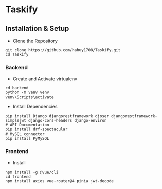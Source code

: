 # Taskify


## Installation & Setup
- Clone the Repository
```
git clone https://github.com/hahuy1708/Taskify.git
cd Taskify
```
### Backend
- Create and Activate virtualenv
```
cd backend
python -m venv venv
venv\Scripts\activate
```
- Install Dependencies
```
pip install Django djangorestframework djoser djangorestframework-simplejwt django-cors-headers django-environ
# API Documentation
pip install drf-spectacular
# MySQL connector 
pip install PyMySQL
```
### Frontend
- Install
```
npm install -g @vue/cli
cd frontend
npm install axios vue-router@4 pinia jwt-decode
```
